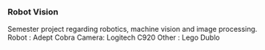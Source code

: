 ### Robot Vision ###
Semester project regarding robotics, machine vision and image processing.
Robot : Adept Cobra
Camera: Logitech C920
Other : Lego Dublo
